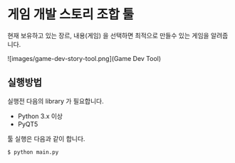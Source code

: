 # 게임 개발 스토리 조합 툴

현재 보유하고 있는 장르, 내용(게임) 을 선택하면  최적으로 만들수 있는 게임을 알려줍니다.

![images/game-dev-story-tool.png](Game Dev Tool)

## 실행방법

실행전 다음의 library 가 필요합니다. 

- Python 3.x 이상
- PyQT5

툴 실행은 다음과 같이 합니다.

```bash
$ python main.py
```